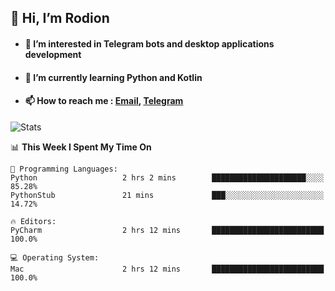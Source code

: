 ## 👋 Hi, I’m Rodion
- #### 👀 I’m interested in Telegram bots and desktop applications development
- #### 🌱 I’m currently learning Python and Kotlin
- #### 📫 How to reach me : [Email](mailto:me@lavn.ml), [Telegram](https://t.me/fast_geek)

![Stats](https://github-readme-stats.vercel.app/api?username=fast-geek&show_icons=true&theme=github_dark&hide_border=true&hide=issues&count_private=true&layout=compact)


<!--START_SECTION:waka-->
📊 **This Week I Spent My Time On** 

```text
💬 Programming Languages: 
Python                   2 hrs 2 mins        █████████████████████░░░░   85.28% 
PythonStub               21 mins             ███░░░░░░░░░░░░░░░░░░░░░░   14.72%

🔥 Editors: 
PyCharm                  2 hrs 12 mins       █████████████████████████   100.0%

💻 Operating System: 
Mac                      2 hrs 12 mins       █████████████████████████   100.0%

```


<!--END_SECTION:waka-->
